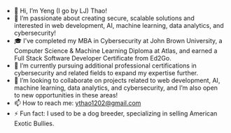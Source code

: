 - 👋 Hi, I’m Yeng (I go by LJ) Thao!
- 👀 I’m passionate about creating secure, scalable solutions and interested in web development, AI, machine learning, data analytics, and cybersecurity!
- 🎓 I’ve completed my MBA in Cybersecurity at John Brown University, a Computer Science & Machine Learning Diploma at Atlas, and earned a Full Stack Software Developer Certificate from Ed2Go.
- 🌱 I’m currently pursuing additional professional certifications in cybersecurity and related fields to expand my expertise further.
- 💞️ I’m looking to collaborate on projects related to web development, AI, machine learning, data analytics, and cybersecurity, and I’m also open to new opportunities in these areas!
- 📫 How to reach me: ythao1202@gmail.com
- ⚡ Fun fact: I used to be a dog breeder, specializing in selling American Exotic Bullies.

<!---
LJThao/LJThao is a ✨ special ✨ repository because its `README.md` (this file) appears on your GitHub profile.
You can click the Preview link to take a look at your changes.
--->
